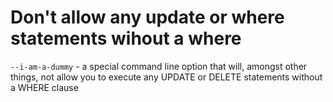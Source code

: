 # Don't allow any update or where statements wihout a where

`--i-am-a-dummy` -  a special command line option that will, amongst other things, not allow you to execute any UPDATE or DELETE statements without a WHERE clause
